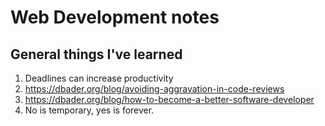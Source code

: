 # Web Development notes

## General things I've learned

1. Deadlines can increase productivity
1. https://dbader.org/blog/avoiding-aggravation-in-code-reviews
1. https://dbader.org/blog/how-to-become-a-better-software-developer
1. No is temporary, yes is forever.

